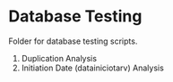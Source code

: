 # Database Testing
Folder for database testing scripts.
1. Duplication Analysis
2. Initiation Date (datainiciotarv) Analysis
